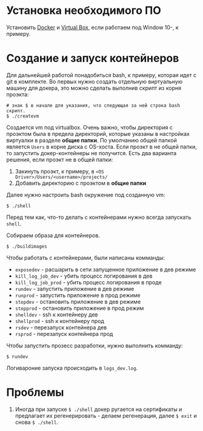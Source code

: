 # Установка необходимого ПО

Установить [Docker](https://www.docker.com/) и [Virtual Box](https://www.virtualbox.org/), если работаем под Window 10-, к примеру.

# Создание и запуск контейнеров

Для дальнейшей работой понадобиться bash, к примеру, которая идет с git в комплекте.
Во первых нужно создать отдельную виртуальную машину для докера, это можно сделать выполнив скрипт из корня проэкта:
```
# знак $ в начале для указания, что следующая за ней строка bash скрипт.
$ ./createvm
```
Создается vm под virtualbox.
Очень важно, чтобы директория с проэктом была в предела директорий, которые указаны в настройках виртуалки в разделе **общие папки**. По умолчанию общей папкой является `Users` в корне диска с OS-хоста. Если проэкт в не общей папки, то запустить докер-контейнеры не получится. Есть два варианта решения, если проэкт не в общей папки:
1. Закинуть проэкт, к примеру, в `<OS Driver>/Users/<username>/projects/`
2. Добавить директорию с проэктом в **общие папки**

Далее нужно настроить bash окружение под созданную vm:
```
$ ./shell
```
Перед тем как, что-то делать с контейнерами нужно всегда запускать `shell`.

Cобираем образа для контейнеров.
```
$ ./buildimages
```

Чтобы работать с контейнерами, были написаны комманды:
 * `exposedev` - расшарить в сети запущенное приложение в дев режиме
 * `kill_log_job_dev` - убить процесс логирования в дев
 * `kill_log_job_prod` - убить процесс логирования в проде
 * `rundev` - запустить приложение в дев режиме
 * `runprod` - запустить приложение в прод режиме
 * `stopdev` - остановить приложение в дев режиме
 * `stopprod` - остановить приложение в прод режим
 * `shelldev` - ssh к контейнеру дев
 * `shellprod` - ssh к контейнеру прод
 * `rsdev` - перезапуск контейнера дев
 * `rsprod` - перезапуск контейнера прод


 Чтобы запустить прозесс разработки, нужно выполнить комманду:
 ```
 $ rundev
 ```
Логивароние запуска происходить в `logs_dev.log`.

# Проблемы

1. Иногда при запуске `$ ./shell` докер ругается на сертификаты и предлагает их регенерировать - делаем регенерация, далее `$ exit` и снова `$ ./shell`.
